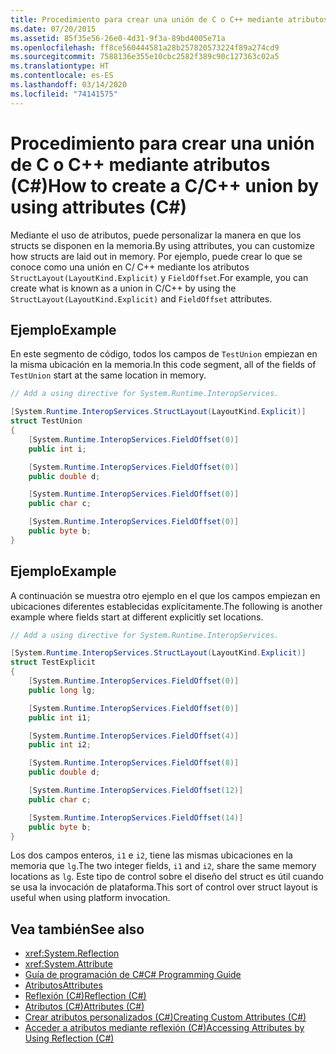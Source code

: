 ```yaml
---
title: Procedimiento para crear una unión de C o C++ mediante atributos (C#)
ms.date: 07/20/2015
ms.assetid: 85f35e56-26e0-4d31-9f3a-89bd4005e71a
ms.openlocfilehash: ff8ce560444581a28b257820573224f89a274cd9
ms.sourcegitcommit: 7588136e355e10cbc2582f389c90c127363c02a5
ms.translationtype: HT
ms.contentlocale: es-ES
ms.lasthandoff: 03/14/2020
ms.locfileid: "74141575"
---
```

# <a name="how-to-create-a-cc-union-by-using-attributes-c"></a><span data-ttu-id="834d3-102">Procedimiento para crear una unión de C o C++ mediante atributos (C#)</span><span class="sxs-lookup"><span data-stu-id="834d3-102">How to create a C/C++ union by using attributes (C#)</span></span>

<span data-ttu-id="834d3-103">Mediante el uso de atributos, puede personalizar la manera en que los structs se disponen en la memoria.</span><span class="sxs-lookup"><span data-stu-id="834d3-103">By using attributes, you can customize how structs are laid out in memory.</span></span> <span data-ttu-id="834d3-104">Por ejemplo, puede crear lo que se conoce como una unión en C/ C++ mediante los atributos `StructLayout(LayoutKind.Explicit)` y `FieldOffset`.</span><span class="sxs-lookup"><span data-stu-id="834d3-104">For example, you can create what is known as a union in C/C++ by using the `StructLayout(LayoutKind.Explicit)` and `FieldOffset` attributes.</span></span>

## <a name="example"></a><span data-ttu-id="834d3-105">Ejemplo</span><span class="sxs-lookup"><span data-stu-id="834d3-105">Example</span></span>

<span data-ttu-id="834d3-106">En este segmento de código, todos los campos de `TestUnion` empiezan en la misma ubicación en la memoria.</span><span class="sxs-lookup"><span data-stu-id="834d3-106">In this code segment, all of the fields of `TestUnion` start at the same location in memory.</span></span>

```csharp
// Add a using directive for System.Runtime.InteropServices.

[System.Runtime.InteropServices.StructLayout(LayoutKind.Explicit)]
struct TestUnion
{
    [System.Runtime.InteropServices.FieldOffset(0)]
    public int i;

    [System.Runtime.InteropServices.FieldOffset(0)]
    public double d;

    [System.Runtime.InteropServices.FieldOffset(0)]
    public char c;

    [System.Runtime.InteropServices.FieldOffset(0)]
    public byte b;
}
```

## <a name="example"></a><span data-ttu-id="834d3-107">Ejemplo</span><span class="sxs-lookup"><span data-stu-id="834d3-107">Example</span></span>

<span data-ttu-id="834d3-108">A continuación se muestra otro ejemplo en el que los campos empiezan en ubicaciones diferentes establecidas explícitamente.</span><span class="sxs-lookup"><span data-stu-id="834d3-108">The following is another example where fields start at different explicitly set locations.</span></span>

```csharp
// Add a using directive for System.Runtime.InteropServices.

[System.Runtime.InteropServices.StructLayout(LayoutKind.Explicit)]
struct TestExplicit
{
    [System.Runtime.InteropServices.FieldOffset(0)]
    public long lg;

    [System.Runtime.InteropServices.FieldOffset(0)]
    public int i1;

    [System.Runtime.InteropServices.FieldOffset(4)]
    public int i2;

    [System.Runtime.InteropServices.FieldOffset(8)]
    public double d;

    [System.Runtime.InteropServices.FieldOffset(12)]
    public char c;

    [System.Runtime.InteropServices.FieldOffset(14)]
    public byte b;
}
```

<span data-ttu-id="834d3-109">Los dos campos enteros, `i1` e `i2`, tiene las mismas ubicaciones en la memoria que `lg`.</span><span class="sxs-lookup"><span data-stu-id="834d3-109">The two integer fields, `i1` and `i2`, share the same memory locations as `lg`.</span></span> <span data-ttu-id="834d3-110">Este tipo de control sobre el diseño del struct es útil cuando se usa la invocación de plataforma.</span><span class="sxs-lookup"><span data-stu-id="834d3-110">This sort of control over struct layout is useful when using platform invocation.</span></span>

## <a name="see-also"></a><span data-ttu-id="834d3-111">Vea también</span><span class="sxs-lookup"><span data-stu-id="834d3-111">See also</span></span>

- <xref:System.Reflection>
- <xref:System.Attribute>
- [<span data-ttu-id="834d3-112">Guía de programación de C#</span><span class="sxs-lookup"><span data-stu-id="834d3-112">C# Programming Guide</span></span>](../../index.md)
- [<span data-ttu-id="834d3-113">Atributos</span><span class="sxs-lookup"><span data-stu-id="834d3-113">Attributes</span></span>](../../../../standard/attributes/index.md)
- [<span data-ttu-id="834d3-114">Reflexión (C#)</span><span class="sxs-lookup"><span data-stu-id="834d3-114">Reflection (C#)</span></span>](../reflection.md)
- [<span data-ttu-id="834d3-115">Atributos (C#)</span><span class="sxs-lookup"><span data-stu-id="834d3-115">Attributes (C#)</span></span>](index.md)
- [<span data-ttu-id="834d3-116">Crear atributos personalizados (C#)</span><span class="sxs-lookup"><span data-stu-id="834d3-116">Creating Custom Attributes (C#)</span></span>](creating-custom-attributes.md)
- [<span data-ttu-id="834d3-117">Acceder a atributos mediante reflexión (C#)</span><span class="sxs-lookup"><span data-stu-id="834d3-117">Accessing Attributes by Using Reflection (C#)</span></span>](accessing-attributes-by-using-reflection.md)
